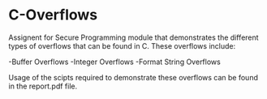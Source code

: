# C-Overflows

Assignent for Secure Programming module that demonstrates the different types of overflows that can be found in C. These overflows include:

-Buffer Overflows
-Integer Overflows
-Format String Overflows

Usage of the scipts required to demonstrate these overflows can be found in the report.pdf file.
